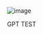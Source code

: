 ![image](https://github.com/sayhara/GPTProject/assets/51408349/93f18739-8487-4e9c-be3c-e08af03d1652)

GPT TEST

